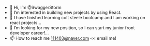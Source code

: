 - 👋 Hi, I’m @SwaggerStorm
- 👀 I’m interested in building new projects by using React.
- 🌱 I have finished learning colt steele bootcamp and I am working on react projects...
- 💞️ I’m looking for my new position, so I can start my junior front developer career!...
- 📫 How to reach me 111403@naver.com << email me!

<!---
SwaggerStorm/SwaggerStorm is a ✨ special ✨ repository because its `README.md` (this file) appears on your GitHub profile.
You can click the Preview link to take a look at your changes.
--->
